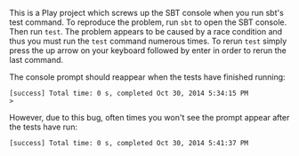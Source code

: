 This is a Play project which screws up the SBT console when you run sbt's test command. To reproduce the problem, run `sbt` to open the SBT console. Then run `test`. The problem appears to be caused by a race condition and thus you must run the `test` command numerous times. To rerun `test` simply press the up arrow on your keyboard followed by enter in order to rerun the last command.

The console prompt should reappear when the tests have finished running:

    [success] Total time: 0 s, completed Oct 30, 2014 5:34:15 PM
    >

However, due to this bug, often times you won't see the prompt appear after the tests have run:

    [success] Total time: 0 s, completed Oct 30, 2014 5:41:37 PM
